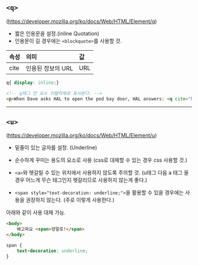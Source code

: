 ## ```<q>```
(https://developer.mozilla.org/ko/docs/Web/HTML/Element/q)

- 짧은 인용문을 설정.(inline Quotation)
- 인용문이 길 경우에는 ```<blockquote>```를 사용할 것.

|속성|의미|값|
|:--|:--|:--|
|cite|인용된 정보의 URL|URL|

```css
q{ display: inline;}
```

```html
<!-- q태그 안 요소 이탤릭체로 표시된다. -->
<p>When Dave asks HAL to open the pod bay door, HAL answers: <q cite="https://www.imdb.com/title/tt0062622/quotes/qt0396921">I'm sorry, Dave. I'm afraid I can't do that.</q></p>
```

---

## ```<u>```
(https://developer.mozilla.org/ko/docs/Web/HTML/Element/u)

- 밑줄이 있는 글자를 설정. (Underline)

- 순수하게 꾸미는 용도의 요소로 사용 (css로 대체할 수 있는 경우 css 사용할 것.)
- ```<a>```와 헷갈릴 수 있는 위치에서 사용하지 않도록 주의할 것. (u태그 다음 a 태그 올 경우 어느게 무슨 태그인지 헷갈리므로 사용하지 않는게 좋다.)
- ```<span style="text-decoration: underline;">```을 활용할 수 있을 경우에는 사용을 권장하지 않는다. (주로 이렇게 사용한다.)


아래와 같이 사용 대체 가능. 

```html
<body>
    배고파요 <span>정말로!</span>
</body>    
```

```css
span {
    text-decoration: underline;
}
```